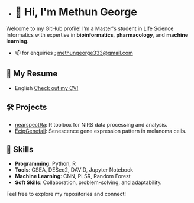 

- # 👋 Hi, I'm Methun George

Welcome to my GitHub profile! I’m a Master's student in Life Science Informatics with expertise in **bioinformatics**, **pharmacology**, and **machine learning**.

- 📫 for enquiries ; methungeorge333@gmail.com
## 📄 My Resume
- English [Check out my CV!](https://github.com/georgejr45/georgejr45/blob/main/resume_new.pdf)

## 🛠️ Projects
- [nearspectRa](https://github.com/georgejr45/nearspectRa): R toolbox for NIRS data processing and analysis.
- [EcipGenefail](https://github.com/georgejr45/EpicGeneFail): Senescence gene expression pattern in melanoma cells.

## 🌟 Skills
- **Programming**: Python, R
- **Tools**: GSEA, DESeq2, DAVID, Jupyter Notebook
- **Machine Learning**: CNN, PLSR, Random Forest
- **Soft Skills**: Collaboration, problem-solving, and adaptability.

Feel free to explore my repositories and connect!


<!---
georgejr45/georgejr45 is a ✨ special ✨ repository because its `README.md` (this file) appears on your GitHub profile.
You can click the Preview link to take a look at your changes.
--->
